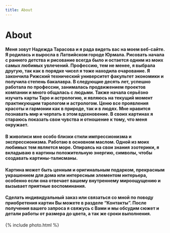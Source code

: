 ```yaml
---
title: About
---
```


<div class="col-md-12">
  <h1>About</h1>
  <div class="hr"></div>
  <div class="col-md-5 col-xs-offset-1">
  	<h4>
	  <span class="text-about">Меня зовут Надежда Тарасова и я рада видеть вас на моем веб-сайте.</span> Я родилась и выросла в Латвийском городе Юрмала. Рисовать начала с раннего детства и рисование всегда было и остается одним из моих самых любимых увлечений. Профессию, тем не менее, я выбрала другую, так как в порядке чисел я тоже находила очарование. Я закончила Рижский технический университет факультет экономики и получила степень бакалавра. В следующие десять лет, успешно работала по профессии, занималась продвижением проектов компании и много общалась с людьми. Также начала серьёзно изучать карты Таро и астрологию, и являюсь на текущий момент практикующим тарологом и астрологом. Ценю все проявления красоты и гармонии как в природе, так и в людях. Мне нравится познавать мир и черпать в этом вдохновение. В своих картинах я стараюсь показать свои чувства и отношение к тому, что меня окружает.
	</h4>
	<h4>
	  <span class="text-about">В живописи мне особо близки стили импрессионизма и экспрессионизма.</span> Работаю в основном маслом. Одной из моих любимых тем является море. Опираясь на свои знания эзотерики, я вкладываю в картины положительную энергию, символы, чтобы создавать картины-талисманы.
	</h4>
	<h4><span class="text-about">Картина может быть ценным и оригинальным подарком</span>, прекрасным украшением для дома или интересным элементом интерьера, особенно если она отвечает вашему внутреннему мироощущению и вызывает приятные воспоминания.</h4>
	<h4><span class="text-about">Сделать индивидуальный заказ</span> или связаться со мной по поводу приобретения картин Вы можете в разделе “Контакты”. После получения вашего запроса я свяжусь с Вами и мы обсудим сюжет и детали работы от размера до цвета, а так же сроки выполнения.</h4>
  </div>
  <div class="col-md-6">
  	{% include photo.html %}
  </div>
</div>